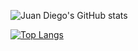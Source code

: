 ![Juan Diego's GitHub stats](https://github-readme-stats.vercel.app/api?username=jdmejiav&count_private=true&theme=nord)



[![Top Langs](https://github-readme-stats.vercel.app/api/top-langs/?username=jdmejiav&hide=jupyter%20notebook&langs_count=8&layout=compact&theme=nord )](https://github.com/jdmejiav/github-readme-stats)

